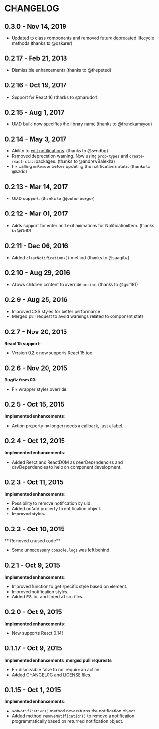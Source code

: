 # CHANGELOG

## 0.3.0 - Nov 14, 2019

* Updated to class components and removed future deprecated lifecycle methods (thanks to @oskarer)

## 0.2.17 - Feb 21, 2018

* Dismissible enhancements (thanks to @thepeted)

## 0.2.16 - Oct 19, 2017

* Support for React 16 (thanks to @marudor)

## 0.2.15 - Aug 1, 2017

* UMD build now specifies the library name (thanks to @franckamayou)

## 0.2.14 - May 3, 2017

* Ability to [edit notifications](https://github.com/cristian-sima/react-notification-system-17#removenotificationnotification). (thanks to @syndbg)
* Removed deprecation warning. Now using `prop-types` and `create-react-class`packages. (thanks to @andrewBalekha)
* Fix calling `onRemove` before updating the notifications state. (thanks to @szdc)

## 0.2.13 - Mar 14, 2017

* UMD support. (thanks to @jochenberger)

## 0.2.12 - Mar 01, 2017

* Adds support for enter and exit animations for NotificationItem. (thanks to @OriR)

## 0.2.11 - Dec 06, 2016

* Added `clearNotifications()` method (thanks to @saaqibz)

## 0.2.10 - Aug 29, 2016

* Allows children content to override `action`. (thanks to @gor181)

## 0.2.9 - Aug 25, 2016

* Improved CSS styles for better performance
* Merged pull request to avoid warnings related to component state

## 0.2.7 - Nov 20, 2015

**React 15 support:**

* Version 0.2.x now supports React 15 too.


## 0.2.6 - Nov 20, 2015

**Bugfix from PR:**

* Fix wrapper styles override.


## 0.2.5 - Oct 15, 2015

**Implemented enhancements:**

* Action property no longer needs a callback, just a label.

## 0.2.4 - Oct 12, 2015

**Implemented enhancements:**

* Added React and ReactDOM as peerDependencies and devDependencies to help on component development.

## 0.2.3 - Oct 11, 2015

**Implemented enhancements:**

* Possibility to remove notification by uid.
* Added onAdd property to notification object.
* Improved styles.

## 0.2.2 - Oct 10, 2015

** Removed unused code**

* Some unnecessary `console.logs` was left behind.

## 0.2.1 - Oct 9, 2015

**Implemented enhancements:**

* Improved function to get specific style based on element.
* Improved notification styles.
* Added ESLint and linted all src files.

## 0.2.0 - Oct 9, 2015

**Implemented enhancements:**

* Now supports React 0.14!

## 0.1.17 - Oct 9, 2015

**Implemented enhancements, merged pull requrests:**

* Fix dismissible false to not require an action.
* Added CHANGELOG and LICENSE files.

## 0.1.15 - Oct 1, 2015

**Implemented enhancements:**

* `addNotification()` method now returns the notification object.
* Added method `removeNotification()` to remove a notification programmatically based on returned notification object.
